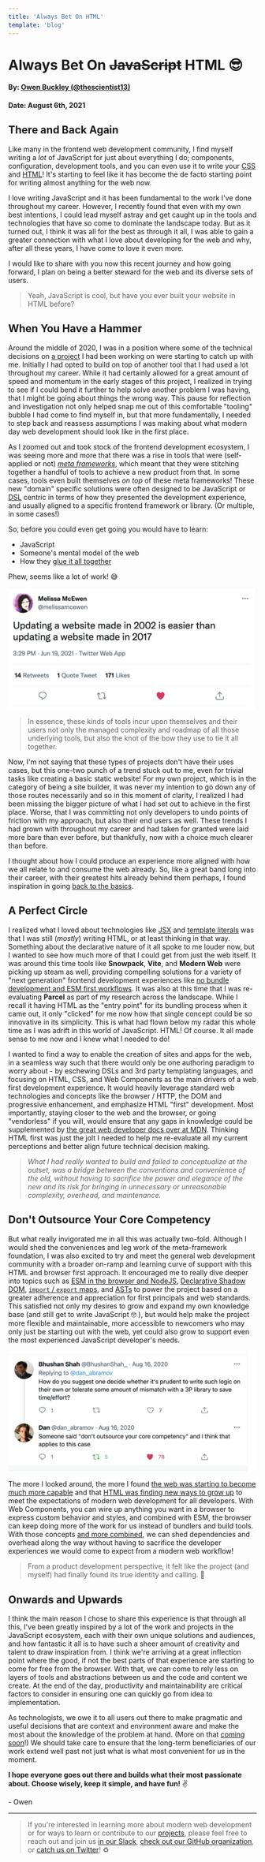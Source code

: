 ```yaml
---
title: 'Always Bet On HTML'
template: 'blog'
---
```


# Always Bet On ~~JavaScript~~ HTML 😎

#### By: [Owen Buckley (@thescientist13)](https://github.com/thescientist13)
#### Date: August 6th, 2021

## There and Back Again

Like many in the frontend web development community, I find myself writing a _lot_ of JavaScript for just about everything I do; components, configuration, development tools, and you can even use it to write your [CSS](https://blog.bitsrc.io/9-css-in-js-libraries-you-should-know-in-2018-25afb4025b9b) and [HTML](https://css-tricks.com/why-javascript-is-eating-html/)!  It's starting to feel like it has become the de facto starting point for writing almost anything for the web now.

I love writing JavaScript and it has been fundamental to the work I've done throughout my career.  However, I recently found that even with my own best intentions, I could lead myself astray and get caught up in the tools and technologies that have so come to dominate the landscape today.  But as it turned out, I think it was all for the best as through it all, I was able to gain a greater connection with what I love about developing for the web and why, after all these years, I have come to love it even more.  

I would like to share with you now this recent journey and how going forward, I plan on being a better steward for the web and its diverse sets of users.

> Yeah, JavaScript is cool, but have you ever built your website in HTML before?


## When You Have a Hammer

Around the middle of 2020, I was in a position where some of the technical decisions on [a project](https://docs.google.com/document/d/1MwDkszKvq81QgIYa8utJgyUgSpLZQx9eKCWjIikvfHU) I had been working on were starting to catch up with me.  Initially I had opted to build on top of another tool that I had used a lot throughout my career.  While it had certainly allowed for a great amount of speed and momentum in the early stages of this project, I realized in trying to see if I could bend it further to help solve another problem I was having, that I might be going about things the wrong way.  This pause for reflection and investigation not only helped snap me out of this comfortable "tooling" bubble I had come to find myself in, but that more fundamentally, I needed to step back and reassess assumptions I was making about what modern day web development should look like in the first place.

As I zoomed out and took stock of the frontend development ecosystem, I was seeing more and more that there was a rise in tools that were (self-applied or not) [_meta frameworks_](https://en.wiktionary.org/wiki/metaframework), which meant that they were stitching together a handful of tools to achieve a new product from that.  In some cases, tools even built themselves _on top_ of these meta frameworks!  These new "domain" specific solutions were often designed to be JavaScript or [DSL](https://en.wikipedia.org/wiki/Domain-specific_language) centric in terms of how they presented the development experience, and usually aligned to a specific frontend framework or library. (Or multiple, in some cases!)

So, before you could even get going you would have to learn:
- JavaScript
- Someone's mental model of the web
- How they [glue it all together](https://www.oreilly.com/radar/thinking-about-glue/)

Phew, seems like a lot of work!  😅

<div class="image-container">
  <img src="/assets/blog/twitter-updating-a-website.png" alt="Tweet from Melissa McEwen. Updating a website made in 2002 is easier than updating a website made in 2017." loading="lazy"/>
</div>

> In essence, these kinds of tools incur upon themselves and their users not only the managed complexity and roadmap of all those underlying tools, but also the knot of the bow they use to tie it all together.

Now, I'm not saying that these types of projects don't have their uses cases, but this one-two punch of a trend stuck out to me, even for trivial tasks like creating a basic static website!  For my own project, which is in the category of being a site builder, it was never my intention to go down any of those routes necessarily and so in this moment of clarity, I realized I had been missing the bigger picture of what I had set out to achieve in the first place.  Worse, that I was committing not only developers to undo points of friction with my approach, but also their end users as well.  These trends I had grown with throughout my career and had taken for granted were laid more bare than ever before, but thankfully, now with a choice much clearer than before.

I thought about how I could produce an experience more aligned with how we all relate to and consume the web already.  So, like a great band long into their career, with their greatest hits already behind them perhaps, I found inspiration in going [back to the basics](https://github.com/thescientist13/nono-poc/blob/master/notes/DOCS.md).


## A Perfect Circle

I realized what I loved about technologies like [JSX](https://reactjs.org/docs/introducing-jsx.html) and [template literals](https://developer.mozilla.org/en-US/docs/Web/JavaScript/Reference/Template_literals) was that I was still (_mostly_) writing HTML, or at least thinking in that way. Something about the declarative nature of it all spoke to me louder now, but I wanted to see how much more of that I could get from just the web itself.  It was around this time tools like **Snowpack**, **Vite**, and **Modern Web** were picking up steam as well, providing compelling solutions for a variety of "next generation" frontend development experiences like [no bundle development and ESM first workflows](https://www.greenwoodjs.io/about/how-it-works/).  It was also at this time that I was re-evaluating **Parcel** as part of my research across the landscape.  While I recall it having HTML as the "entry point" for its bundling process when it came out, it only "clicked" for me now how that single concept could be so innovative in its simplicity.  This is what had flown below my radar this whole time as I was adrift in this world of JavaScript.  HTML!  Of course.  It all made sense to me now and I knew what I needed to do!

I wanted to find a way to enable the creation of sites and apps for the web, in a seamless way such that there would only be one authoring paradigm to worry about - by eschewing DSLs and 3rd party templating languages, and focusing on HTML, CSS, and Web Components as the main drivers of a web first development experience.  It would heavily leverage standard web technologies and concepts like the browser / HTTP, the DOM and progressive enhancement, and emphasize HTML "first" development.  Most importantly, staying closer to the web and the browser, or going "vendorless" if you will, would ensure that any gaps in knowledge could be supplemented by [the great web developer docs over at MDN](https://developer.mozilla.org/).  Thinking HTML first was just the jolt I needed to help me re-evaluate all my current perceptions and better align future technical decision making.

> _What I had really wanted to build and failed to conceptualize at the outset, was a bridge between the conventions and convenience of the old, without having to sacrifice the power and elegance of the new and its risk for bringing in unnecessary or unreasonable complexity, overhead, and maintenance._  

## Don't Outsource Your Core Competency

But what really invigorated me in all this was actually two-fold.  Although I would shed the conveniences and leg work of the meta-framework foundation, I was also excited to try and meet the general web development community with a broader on-ramp and learning curve of support with this HTML and browser first approach.  It encouraged me to really dive deeper into topics such as [ESM in the browser and NodeJS](https://nodejs.org/api/esm.html), [Declarative Shadow DOM](https://web.dev/declarative-shadow-dom/), [`import` / `export` maps](https://www.infoq.com/news/2020/08/import-map-javascript-wicg/), and [ASTs](https://astexplorer.net/) to power the project based on a greater adherence and appreciation for first principals and web standards.  This satisfied not only my desires to grow and expand my own knowledge base (and still get to write JavaScript 🤓 ), but would help make the project more flexible and maintainable, more accessible to newcomers who may only just be starting out with the web, yet could also grow to support even the most experienced JavaScript developer's needs.

<div class="image-container">
  <img src="/assets/blog/twitter-core-competency.png" alt="Someone said don't outsource your core competency and I think that applies to this case" loading="lazy" />
</div>

The more I looked around, the more I found [the web was starting to become much more capable](https://github.com/whatwg) and that [HTML was finding new ways to grow up](https://github.com/webcomponents/community-protocols) to meet the expectations of modern web development for all developers.  With Web Components, you can wire up anything you want in a browser to express custom behavior and styles, and combined with ESM, the browser can keep doing more of the work for us instead of bundlers and build tools.  With those concepts [and more combined](https://www.greenwoodjs.io/about/how-it-works/), we can shed dependencies and overhead along the way without having to sacrifice the developer experiences we would come to expect from a modern web workflow!

> From a product development perspective, it felt like the project (and myself) had finally found its true identity and calling. 💚

## Onwards and Upwards

I think the main reason I chose to share this experience is that through all this, I've been greatly inspired by a lot of the work and projects in the JavaScript ecosystem, each with their own unique solutions and audiences, and how fantastic it all is to have such a sheer amount of creativity and talent to draw inspiration from.  I think we're arriving at a great inflection point where the good, if not the best parts of that experience are starting to come for free from the browser.  With that, we can come to rely less on layers of tools and abstractions between us and the code and content we create.  At the end of the day, productivity and maintainability are critical factors to consider in ensuring one can quickly go from idea to implementation.

As technologists, we owe it to all users out there to make pragmatic and useful decisions that are context and environment aware and make the most about the knowledge of the problem at hand. (More on that [coming soon](https://twitter.com/ReliableSummit/status/1418694662374625283)!)  We should take care to ensure that the long-term beneficiaries of our work extend well past not just what is what most convenient for _us_ in the moment.

**I hope everyone goes out there and builds what their most passionate about.  Choose wisely, keep it simple, and have fun!**  ✌️

<span>- Owen</span>

<!-- friendly illustration or graphic would be great here! -->

----

> If you're interested in learning more about modern web development or for ways to learn or contribute to our [projects](https://projectevergreen.github.io/projects/), please feel free to reach out and join us [in our Slack](https://join.slack.com/t/thegreenhouseio/shared_invite/enQtMzcyMzE2Mjk1MjgwLTU5YmM1MDJiMTg0ODk4MjA4NzUwNWFmZmMxNDY5MTcwM2I0MjYxN2VhOTEwNDU2YWQwOWQzZmY1YzY4MWRlOGI), [check out our GitHub organization](https://github.com/ProjectEvergreen), or [catch us on Twitter](https://twitter.com/PrjEvergreen)!  ♻️
